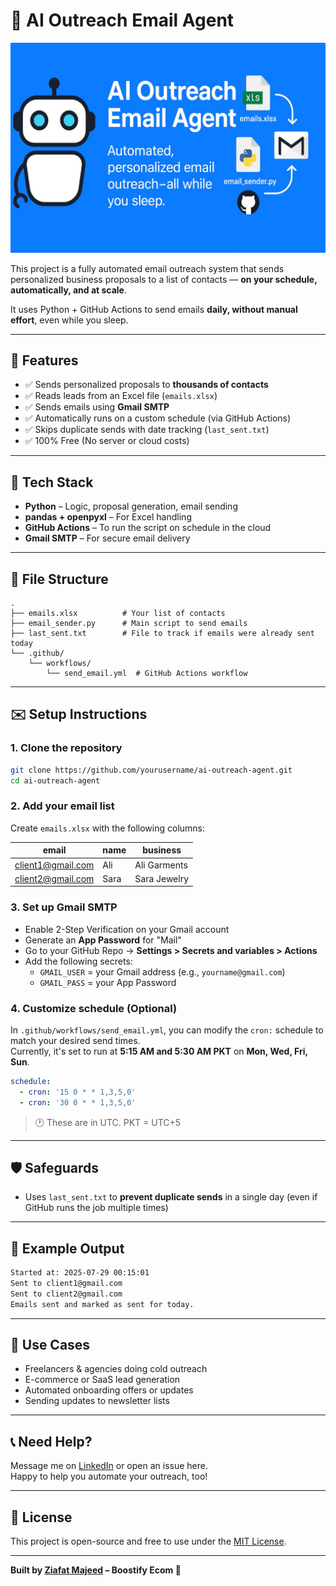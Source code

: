 
# 🤖 AI Outreach Email Agent
![AI Outreach Email Agent](social_preview.jpg)

This project is a fully automated email outreach system that sends personalized business proposals to a list of contacts — **on your schedule, automatically, and at scale**.

It uses Python + GitHub Actions to send emails **daily, without manual effort**, even while you sleep.

---

## 🚀 Features

- ✅ Sends personalized proposals to **thousands of contacts**
- ✅ Reads leads from an Excel file (`emails.xlsx`)
- ✅ Sends emails using **Gmail SMTP**
- ✅ Automatically runs on a custom schedule (via GitHub Actions)
- ✅ Skips duplicate sends with date tracking (`last_sent.txt`)
- ✅ 100% Free (No server or cloud costs)

---

## 🧠 Tech Stack

- **Python** – Logic, proposal generation, email sending
- **pandas + openpyxl** – For Excel handling
- **GitHub Actions** – To run the script on schedule in the cloud
- **Gmail SMTP** – For secure email delivery

---

## 📁 File Structure

```
.
├── emails.xlsx          # Your list of contacts
├── email_sender.py      # Main script to send emails
├── last_sent.txt        # File to track if emails were already sent today
└── .github/
    └── workflows/
        └── send_email.yml  # GitHub Actions workflow
```

---

## ✉️ Setup Instructions

### 1. Clone the repository

```bash
git clone https://github.com/yourusername/ai-outreach-agent.git
cd ai-outreach-agent
```

### 2. Add your email list

Create `emails.xlsx` with the following columns:

| email              | name  | business        |
|-------------------|-------|-----------------|
| client1@gmail.com | Ali   | Ali Garments    |
| client2@gmail.com | Sara  | Sara Jewelry    |

### 3. Set up Gmail SMTP

- Enable 2-Step Verification on your Gmail account
- Generate an **App Password** for "Mail"
- Go to your GitHub Repo → **Settings > Secrets and variables > Actions**
- Add the following secrets:
  - `GMAIL_USER` = your Gmail address (e.g., `yourname@gmail.com`)
  - `GMAIL_PASS` = your App Password

### 4. Customize schedule (Optional)

In `.github/workflows/send_email.yml`, you can modify the `cron:` schedule to match your desired send times.  
Currently, it's set to run at **5:15 AM and 5:30 AM PKT** on **Mon, Wed, Fri, Sun**.

```yaml
schedule:
  - cron: '15 0 * * 1,3,5,0'
  - cron: '30 0 * * 1,3,5,0'
```

> 🕐 These are in UTC. PKT = UTC+5

---

## 🛡️ Safeguards

- Uses `last_sent.txt` to **prevent duplicate sends** in a single day (even if GitHub runs the job multiple times)

---

## 💬 Example Output

```bash
Started at: 2025-07-29 00:15:01
Sent to client1@gmail.com
Sent to client2@gmail.com
Emails sent and marked as sent for today.
```

---

## 📌 Use Cases

- Freelancers & agencies doing cold outreach
- E-commerce or SaaS lead generation
- Automated onboarding offers or updates
- Sending updates to newsletter lists

---

## 📞 Need Help?

Message me on [LinkedIn](https://linkedin.com/in/ziafatmajeed) or open an issue here.  
Happy to help you automate your outreach, too!

---

## 📄 License

This project is open-source and free to use under the [MIT License](LICENSE).

---

**Built by [Ziafat Majeed](https://linkedin.com/in/ziafatmajeed) – Boostify Ecom 🚀**
